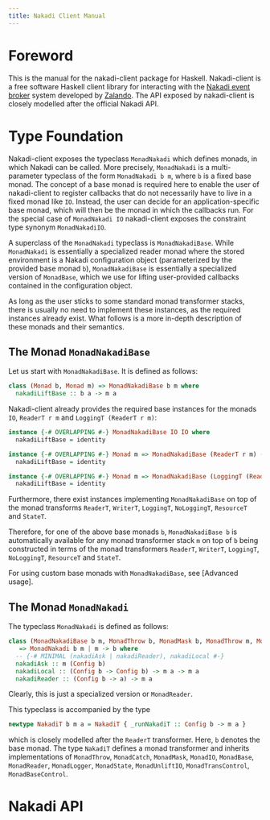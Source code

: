 ```yaml
---
title: Nakadi Client Manual
---
```


# Foreword

This is the manual for the nakadi-client package for Haskell.
Nakadi-client is a free software Haskell client library for
interacting with the [Nakadi event
broker](https://zalando.github.io/nakadi/) system developed by
[Zalando](https://github.com/zalando). The API exposed by
nakadi-client is closely modelled after the official Nakadi API.

# Type Foundation

Nakadi-client exposes the typeclass `MonadNakadi` which defines
monads, in which Nakadi can be called. More precisely, `MonadNakadi`
is a multi-parameter typeclass of the form `MonadNakadi b m`, where
`b` is a fixed base monad. The concept of a base monad is required
here to enable the user of nakadi-client to register callbacks that do
not necessarily have to live in a fixed monad like `IO`. Instead, the
user can decide for an application-specific base monad, which will
then be the monad in which the callbacks run. For the special case of
`MonadNakadi IO` nakadi-client exposes the constraint type synonym
`MonadNakadiIO`.

A superclass of the `MonadNakadi` typeclass is `MonadNakadiBase`.
While `MonadNakadi` is essentially a specialized reader monad where
the stored environment is a Nakadi configuration object (parameterized
by the provided base monad `b`), `MonadNakadiBase` is essentially a
specialized version of `MonadBase`, which we use for lifting
user-provided callbacks contained in the configuration object.

As long as the user sticks to some standard monad transformer stacks,
there is usually no need to implement these instances, as the required
instances already exist. What follows is a more in-depth description
of these monads and their semantics.

## The Monad `MonadNakadiBase`

Let us start with `MonadNakadiBase`. It is defined as follows:

```haskell
class (Monad b, Monad m) => MonadNakadiBase b m where
  nakadiLiftBase :: b a -> m a
```

Nakadi-client already provides the required base instances for the
monads `IO`, `ReaderT r m` and `LoggingT (ReaderT r m)`:

```haskell
instance {-# OVERLAPPING #-} MonadNakadiBase IO IO where
  nakadiLiftBase = identity

instance {-# OVERLAPPING #-} Monad m => MonadNakadiBase (ReaderT r m) (ReaderT r m) where
  nakadiLiftBase = identity

instance {-# OVERLAPPING #-} Monad m => MonadNakadiBase (LoggingT (ReaderT r m)) (LoggingT (ReaderT r m)) where
  nakadiLiftBase = identity
```

Furthermore, there exist instances implementing `MonadNakadiBase` on
top of the monad transforms `ReaderT`, `WriterT`, `LoggingT`,
`NoLoggingT`, `ResourceT` and `StateT`.

Therefore, for one of the above base monads `b`, `MonadNakadiBase b`
is automatically available for any monad transformer stack `m` on top
of `b` being constructed in terms of the monad transformers `ReaderT`,
`WriterT`, `LoggingT`, `NoLoggingT`, `ResourceT` and `StateT`.

For using custom base monads with `MonadNakadiBase`, see [Advanced
usage].

## The Monad `MonadNakadi`

The typeclass `MonadNakadi` is defined as follows:

```haskell
class (MonadNakadiBase b m, MonadThrow b, MonadMask b, MonadThrow m, MonadCatch m)
   => MonadNakadi b m | m -> b where
  -- {-# MINIMAL (nakadiAsk | nakadiReader), nakadiLocal #-}
  nakadiAsk :: m (Config b)
  nakadiLocal :: (Config b -> Config b) -> m a -> m a
  nakadiReader :: (Config b -> a) -> m a
```

Clearly, this is just a specialized version or `MonadReader`.

This typeclass is accompanied by the type

```haskell
newtype NakadiT b m a = NakadiT { _runNakadiT :: Config b -> m a }
```

which is closely modelled after the `ReaderT` transformer. Here, `b`
denotes the base monad. The type `NakadiT` defines a monad transformer
and inherits implementations of `MonadThrow`, `MonadCatch`,
`MonadMask`, `MonadIO`, `MonadBase`, `MonadReader`, `MonadLogger`,
`MonadState`, `MonadUnliftIO`, `MonadTransControl`,
`MonadBaseControl`.

# Nakadi API

